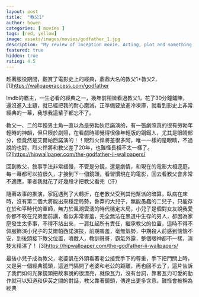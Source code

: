 ```yaml
---
layout: post
title:  "教父1"
author: bowen
categories: [ movies ]
tags: [red, yellow]
image: assets/images/movies/godfather_1.jpg
description: "My review of Inception movie. Acting, plot and something else in this short description."
featured: true
hidden: true
rating: 4.5
---
```


趁著服役期間，觀賞了電影史上的經典，鼎鼎大名的教父1+教父2，
[1]https://wallpaperaccess.com/godfather

Imdb的霸主，一生必看的經典之一，幾年前稍微看過教父1，花了30分鐘鋪陳，還沒進入主題，就已經把我的耐心磨滅，正準備要放進冷凍庫，就看到影史上非常經典的一幕，我想我這輩子都忘不了。

教父一、二的年輕男主角一直以為是勞勃狄尼諾演的，有一張劇照真的很有勞勃年輕時的神韻，但只限於劇照，在看戲時卻覺得很像年輕版的鋼鐵人，尤其是眼睛部分，但竟然是艾爾帕西諾演的！！跟烈火悍將差很多阿，唯一一樣的是眼睛，不過說的也對，烈火悍將和教父差了20年，也難怪長相不太一樣了。
[2]https://hipwallpaper.com/the-godfather-ii-wallpapers/

回到教父，敘事手法非常緩慢，不管是分鏡，還是劇情，和現在的電影大相逕庭，每一幕都可以拍很久，才接到下一個鏡頭，看習慣現在的電影，回去看教父會非常不適應，筆者我就花了好幾段才把教父看完（汗）

隨著故事的推演，家庭遇到了大轉折，在老教父受到其他幫派的暗算，臥病在床時，沒有第二個大將能出來穩定局勢，魯莽的大兒子，無能愚蠢的二兒子，只能存在於和平時代的軍師，無力於風潮雲湧的時代穩定大局，小兒子是個對女友說我愛你都不敢在兄弟面前講，看似非常害羞，完全無法在黑道中生存的男人，卻因為家庭發生太多事，不得不站出來，一肩扛起所有責任，繼承教父的位置，這時不得不佩服飾演小兒子的艾爾帕西諾演技，前期害羞，毫無氣勢，中期殺人前感到惴惴不安，到後頭接下教父位置，噴敵人，教訓哥哥，霸氣外露，整個眼神都不一樣，演技太精湛了！
[3]https://hipwallpaper.com/the-godfather-ii-wallpapers/

最後小兒子成為教父，老婆凱在外頭看著老公接受手下的尊重，手下把門關上時，又是另一個經典鏡頭，這道門隔開了老婆和老公的距離，再也回不去了，這片告訴了我們如何光靠鏡頭把故事說的很漂亮，就像瓦力，沒有台詞，靠著瓦力可愛的動作就可以知道和伊芙之間的對話，教父靠著鏡頭，傳達出更多含意。難怪會被稱為經典

